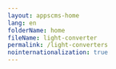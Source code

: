 ```yaml
---
layout: appscms-home
lang: en
folderName: home
fileName: light-converter
permalink: /light-converters
nointernationalization: true
---
```

